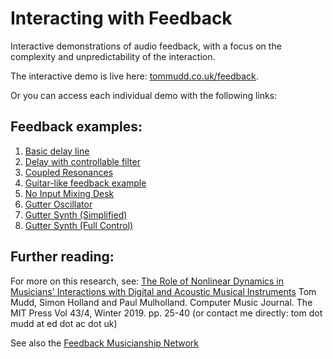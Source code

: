 # Interacting with Feedback
Interactive demonstrations of audio feedback, with a focus on the complexity and unpredictability of the interaction.

The interactive demo is live here: [tommudd.co.uk/feedback](http://tommudd.co.uk/feedback).

Or you can access each individual demo with the following links:

## Feedback examples:
1. [Basic delay line](http://tommudd.co.uk/feedback/0-starter)
2. [Delay with controllable filter](http://tommudd.co.uk/feedback/1-basic)
3. [Coupled Resonances](http://tommudd.co.uk/feedback/2-resonant)
4. [Guitar-like feedback example](http://tommudd.co.uk/feedback/3-guitarlike)
5. [No Input Mixing Desk](http://tommudd.co.uk/feedback/4-noinput)
6. [Gutter Oscillator](http://tommudd.co.uk/feedback/5-gutterosc)
7. [Gutter Synth (Simplified)](http://tommudd.co.uk/feedback/6-guttersynth)
8. [Gutter Synth (Full Control)](http://tommudd.co.uk/feedback/7-guttersynthcontrols/)

## Further reading:
For more on this research, see:
[The Role of Nonlinear Dynamics in Musicians' Interactions with Digital and Acoustic Musical Instruments](https://muse.jhu.edu/pub/6/article/773081)
Tom Mudd, Simon Holland and Paul Mulholland. Computer Music Journal. The MIT Press Vol 43/4, Winter 2019. pp. 25-40
(or contact me directly: tom dot mudd at ed dot ac dot uk)

See also the [Feedback Musicianship Network](https://feedback-musicianship.pubpub.org/)
